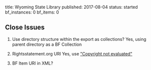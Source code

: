 title: Wyoming State Library
published: 2017-08-04
status: started
bf_instances: 0
bf_items: 0

## Close Issues

1.  Use directory structure within the export as collections?
    Yes, using parent directory as a BF Collection

1.   Rightsstatement.org URI
    Yes, use ["Copyright not evaluated"](http://rightsstatements.org/vocab/CNE/1.0/)

1.   BF Item URI in XML?
